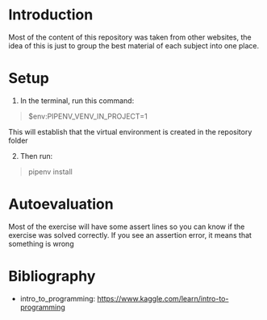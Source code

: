 # Introduction
Most of the content of this repository was taken from other websites, the idea of this is just to group the best material of each subject into one place.

# Setup
1. In the terminal, run this command:
> $env:PIPENV_VENV_IN_PROJECT=1

This will establish that the virtual environment is created in the repository folder

2. Then run:
> pipenv install

# Autoevaluation
Most of the exercise will have some assert lines so you can know if the exercise was solved correctly. If you see an assertion error, it means that something is wrong

# Bibliography
- intro_to_programming: https://www.kaggle.com/learn/intro-to-programming